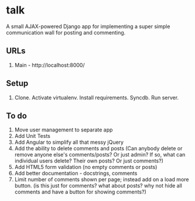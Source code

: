 # talk

A small AJAX-powered Django app for implementing a super simple communication wall for posting and commenting.

## URLs

1. Main - http://localhost:8000/

## Setup

1. Clone. Activate virtualenv. Install requirements. Syncdb. Run server.

## To do

1. Move user management to separate app
1. Add Unit Tests
1. Add Angular to simplify all that messy jQuery
1. Add the ability to delete comments and posts (Can anybody delete or remove anyone else's comments/posts? Or just admin? If so, what can individual users delete? Their own posts? Or just comments?)
1. Add HTML5 form validation (no empty comments or posts)
1. Add better documentation - docstrings, comments
1. Limit number of comments shown per page; instead add on a load more button. (is this just for comments? what about posts? why not hide all comments and have a button for showing comments?)